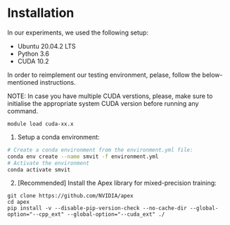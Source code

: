# Installation

In our experiments, we used the following setup:
- Ubuntu 20.04.2 LTS
- Python 3.6
- CUDA 10.2


In order to reimplement our testing environment, pelase, follow the below-mentioned instructions.

NOTE: In case you have multiple CUDA verstions, please, make sure to initialise the appropriate system CUDA version before running any command.
```
module load cuda-xx.x
```

1) Setup a conda environment:
```bash
# Create a conda environment from the environment.yml file:
conda env create --name smvit -f environment.yml
# Activate the environment
conda activate smvit
```

2) [Recommended] Install the Apex library for mixed-precision training:
```
git clone https://github.com/NVIDIA/apex
cd apex
pip install -v --disable-pip-version-check --no-cache-dir --global-option="--cpp_ext" --global-option="--cuda_ext" ./
```
